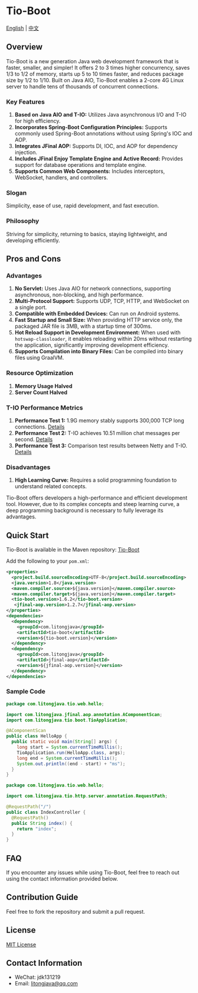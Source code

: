 # Tio-Boot
[English](readme.md) | [中文](readme_cn.md)

## Overview

Tio-Boot is a new generation Java web development framework that is faster, smaller, and simpler! It offers 2 to 3 times higher concurrency, saves 1/3 to 1/2 of memory, starts up 5 to 10 times faster, and reduces package size by 1/2 to 1/10. Built on Java AIO, Tio-Boot enables a 2-core 4G Linux server to handle tens of thousands of concurrent connections.

### Key Features

1. **Based on Java AIO and T-IO:** Utilizes Java asynchronous I/O and T-IO for high efficiency.
2. **Incorporates Spring-Boot Configuration Principles:** Supports commonly used Spring-Boot annotations without using Spring's IOC and AOP.
3. **Integrates JFinal AOP:** Supports DI, IOC, and AOP for dependency injection.
4. **Includes JFinal Enjoy Template Engine and Active Record:** Provides support for database operations and template engine.
5. **Supports Common Web Components:** Includes interceptors, WebSocket, handlers, and controllers.

### Slogan

Simplicity, ease of use, rapid development, and fast execution.

### Philosophy

Striving for simplicity, returning to basics, staying lightweight, and developing efficiently.

## Pros and Cons

### Advantages

1. **No Servlet:** Uses Java AIO for network connections, supporting asynchronous, non-blocking, and high performance.
2. **Multi-Protocol Support:** Supports UDP, TCP, HTTP, and WebSocket on a single port.
3. **Compatible with Embedded Devices:** Can run on Android systems.
4. **Fast Startup and Small Size:** When providing HTTP service only, the packaged JAR file is 3MB, with a startup time of 300ms.
5. **Hot Reload Support in Development Environment:** When used with `hotswap-classloader`, it enables reloading within 20ms without restarting the application, significantly improving development efficiency.
6. **Supports Compilation into Binary Files:** Can be compiled into binary files using GraalVM.

### Resource Optimization

1. **Memory Usage Halved**
2. **Server Count Halved**

### T-IO Performance Metrics

1. **Performance Test 1:** 1.9G memory stably supports 300,000 TCP long connections. [Details](https://www.tiocloud.com/61)
2. **Performance Test 2:** T-IO achieves 10.51 million chat messages per second. [Details](https://www.tiocloud.com/41)
3. **Performance Test 3:** Comparison test results between Netty and T-IO. [Details](https://www.tiocloud.com/154)

### Disadvantages

1. **High Learning Curve:** Requires a solid programming foundation to understand related concepts.

Tio-Boot offers developers a high-performance and efficient development tool. However, due to its complex concepts and steep learning curve, a deep programming background is necessary to fully leverage its advantages.

## Quick Start

Tio-Boot is available in the Maven repository: [Tio-Boot](https://central.sonatype.com/artifact/com.litongjava/tio-boot)  

Add the following to your `pom.xml`:
```xml
<properties>
  <project.build.sourceEncoding>UTF-8</project.build.sourceEncoding>
  <java.version>1.8</java.version>
  <maven.compiler.source>${java.version}</maven.compiler.source>
  <maven.compiler.target>${java.version}</maven.compiler.target>
  <tio-boot.version>1.6.2</tio-boot.version>
   <jfinal-aop.version>1.2.7</jfinal-aop.version>
</properties>
<dependencies>
  <dependency>
    <groupId>com.litongjava</groupId>
    <artifactId>tio-boot</artifactId>
    <version>${tio-boot.version}</version>
  </dependency>
  <dependency>
    <groupId>com.litongjava</groupId>
    <artifactId>jfinal-aop</artifactId>
    <version>${jfinal-aop.version}</version>
  </dependency>  
</dependencies>
```

### Sample Code
```java
package com.litongjava.tio.web.hello;

import com.litongjava.jfinal.aop.annotation.AComponentScan;
import com.litongjava.tio.boot.TioApplication;

@AComponentScan
public class HelloApp {
  public static void main(String[] args) {
    long start = System.currentTimeMillis();
    TioApplication.run(HelloApp.class, args);
    long end = System.currentTimeMillis();
    System.out.println((end - start) + "ms");
  }
}
```

```java
package com.litongjava.tio.web.hello;

import com.litongjava.tio.http.server.annotation.RequestPath;

@RequestPath("/")
public class IndexController {
  @RequestPath()
  public String index() {
    return "index";
  }
}
```

## FAQ
If you encounter any issues while using Tio-Boot, feel free to reach out using the contact information provided below.

## Contribution Guide
Feel free to fork the repository and submit a pull request.

## License
[MIT License](LICENSE)

## Contact Information
- WeChat: jdk131219
- Email: litongjava@qq.com

